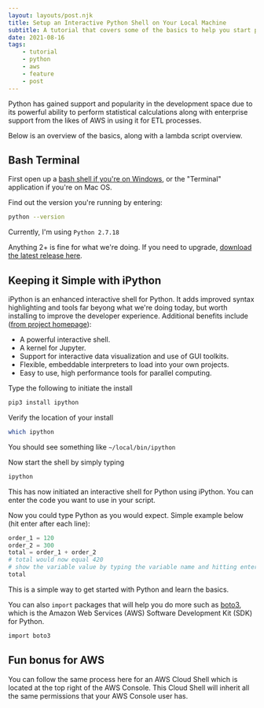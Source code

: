 ```yaml
---
layout: layouts/post.njk
title: Setup an Interactive Python Shell on Your Local Machine
subtitle: A tutorial that covers some of the basics to help you start playing around with Python
date: 2021-08-16
tags:
    - tutorial
    - python
    - aws
    - feature
    - post
---
```


Python has gained support and popularity in the development space due to its powerful ability to perform statistical calculations along with enterprise support from the likes of AWS in using it for ETL processes.

Below is an overview of the basics, along with a lambda script overview.

## Bash Terminal

First open up a [bash shell if you're on Windows](https://www.howtogeek.com/249966/how-to-install-and-use-the-linux-bash-shell-on-windows-10/), or the "Terminal" application if you're on Mac OS.

Find out the version you're running by entering:

```bash
python --version
```

Currently, I'm using `Python 2.7.18`

Anything 2+ is fine for what we're doing. If you need to upgrade, [download the latest release here](https://www.python.org/downloads/).

## Keeping it Simple with iPython

iPython is an enhanced interactive shell for Python. It adds improved syntax highlighting and tools far beyong what we're doing today, but worth installing to improve the developer experience. Additional benefits include ([from project homepage](https://ipython.org)):

- A powerful interactive shell.
- A kernel for Jupyter.
- Support for interactive data visualization and use of GUI toolkits.
- Flexible, embeddable interpreters to load into your own projects.
- Easy to use, high performance tools for parallel computing.

Type the following to initiate the install

```bash
pip3 install ipython
```

Verify the location of your install

```bash
which ipython
```

You should see something like `~/local/bin/ipython`

Now start the shell by simply typing

```bash
ipython
````

This has now initiated an interactive shell for Python using iPython. You can enter the code you want to use in your script.

Now you could type Python as you would expect. Simple example below (hit enter after each line):

```python
order_1 = 120
order_2 = 300
total = order_1 + order_2
# total would now equal 420
# show the variable value by typing the variable name and hitting enter
total
```

This is a simple way to get started with Python and learn the basics.

You can also `import` packages that will help you do more such as [boto3](https://boto3.amazonaws.com/v1/documentation/api/latest/index.html), which is the Amazon Web Services (AWS) Software Development Kit (SDK) for Python.

```bash
import boto3
```

## Fun bonus for AWS

You can follow the same process here for an AWS Cloud Shell which is located at the top right of the AWS Console. This Cloud Shell will inherit all the same permissions that your AWS Console user has.
